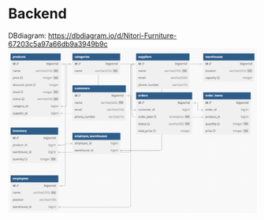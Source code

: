 # Backend

DBdiagram: https://dbdiagram.io/d/Nitori-Furniture-67203c5a97a66db9a3949b9c
![alt text](/assets/image.png)
